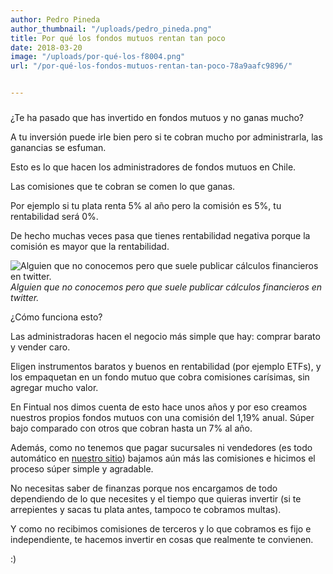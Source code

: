 ```yaml
---
author: Pedro Pineda
author_thumbnail: "/uploads/pedro_pineda.png"
title: Por qué los fondos mutuos rentan tan poco
date: 2018-03-20
image: "/uploads/por-qué-los-f8004.png"
url: "/por-qué-los-fondos-mutuos-rentan-tan-poco-78a9aafc9896/"


---
```


###

¿Te ha pasado que has invertido en fondos mutuos y no ganas mucho?

A tu inversión puede irle bien pero si te cobran mucho por administrarla, las ganancias se esfuman.

Esto es lo que hacen los administradores de fondos mutuos en Chile.

Las comisiones que te cobran se comen lo que ganas.

Por ejemplo si tu plata renta 5% al año pero la comisión es 5%, tu rentabilidad será 0%.

De hecho muchas veces pasa que tienes rentabilidad negativa porque la comisión es mayor que la rentabilidad.

![Alguien que no conocemos pero que suele publicar cálculos financieros en twitter.](/uploads/por-qué-los-f8004.png)*Alguien que no conocemos pero que suele publicar cálculos financieros en twitter.*

¿Cómo funciona esto?

Las administradoras hacen el negocio más simple que hay: comprar barato y vender caro.

Eligen instrumentos baratos y buenos en rentabilidad (por ejemplo ETFs), y los empaquetan en un fondo mutuo que cobra comisiones carísimas, sin agregar mucho valor.

En Fintual nos dimos cuenta de esto hace unos años y por eso creamos nuestros propios fondos mutuos con una comisión del 1,19% anual. Súper bajo comparado con otros que cobran hasta un 7% al año.

Además, como no tenemos que pagar sucursales ni vendedores (es todo automático en [nuestro sitio](http://www.fintual.com)) bajamos aún más las comisiones e hicimos el proceso súper simple y agradable.

No necesitas saber de finanzas porque nos encargamos de todo dependiendo de lo que necesites y el tiempo que quieras invertir (si te arrepientes y sacas tu plata antes, tampoco te cobramos multas).

Y como no recibimos comisiones de terceros y lo que cobramos es fijo e independiente, te hacemos invertir en cosas que realmente te convienen.

:)
